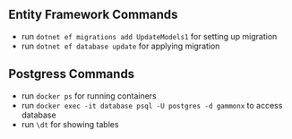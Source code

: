 ## Entity Framework Commands
- run `dotnet ef migrations add UpdateModels1` for setting up migration
- run `dotnet ef database update` for applying migration

## Postgress Commands
- run `docker ps` for running containers
- run `docker exec -it database psql -U postgres -d gammonx` to access database
- run `\dt` for showing tables